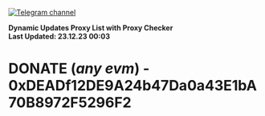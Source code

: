 [![Telegram channel](https://img.shields.io/endpoint?url=https://runkit.io/damiankrawczyk/telegram-badge/branches/master?url=https://t.me/n4z4v0d)](https://t.me/n4z4v0d) 

**Dynamic Updates Proxy List with Proxy Checker**  
**Last Updated: 23.12.23 00:03**

# DONATE (_any evm_) - 0xDEADf12DE9A24b47Da0a43E1bA70B8972F5296F2
